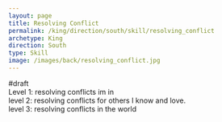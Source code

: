 ```yaml
---
layout: page
title: Resolving Conflict
permalink: /king/direction/south/skill/resolving_conflict
archetype: King
direction: South
type: Skill
image: /images/back/resolving_conflict.jpg
---
```

#draft   
Level 1: resolving conflicts im in  
level 2: resolving conflicts for others I know and love.   
level 3: resolving conflicts in the world
